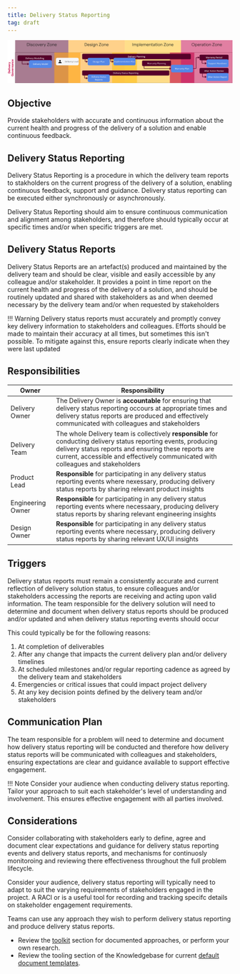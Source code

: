 ```yaml
---
title: Delivery Status Reporting
tag: draft
---
```


![Delivery Status Reporting](../delivery-governance.png)

## Objective

Provide stakeholders with accurate and continuous information about the current health and progress of the delivery of a solution and enable continuous feedback.

## Delivery Status Reporting 

Delivery Status Reporting is a procedure in which the delivery team reports to stakholders on the current progress of the delivery of a solution, enabling continuous feedback, support and guidance. Delivery status reporting can be executed either synchronously or asynchronously. 

Delivery Status Reporting should aim to ensure continuous communication and alignment among stakeholders, and therefore should typically occur at specific times and/or when specific triggers are met.


## Delivery Status Reports 

Delivery Status Reports are an artefact(s) produced and maintained by the delivery team and should be clear, visible and easily accessible by any colleague and/or stakeholder. It provides a point in time report on the current health and progress of the delivery of a solution, and should be routinely updated and shared with stakeholders as and when deemed necessary by the delivery team and/or when requested by stakeholders

!!! Warning
    Delivery status reports must accurately and promptly convey key delivery information to stakeholders and colleagues. Efforts should be made to maintain their accuracy at all times, but sometimes this isn't possible. To mitigate against this, ensure reports clearly indicate when they were last updated


## Responsibilities

| Owner                 | Responsibility |
|---|---|
| Delivery Owner        | The Delivery Owner is **accountable** for ensuring that delivery status reporting occours at appropriate times and delivery status reports are produced and effectively communicated with colleagues and stakeholders |
| Delivery Team         | The whole Delivery team is collectively **responsible** for conducting delivery status reporting events, producing delivery status reports and ensuring these reports are current, accessible and effectively communicated with colleagues and stakeholders |
| Product Lead          | **Responsible** for participating in any delivery status reporting events where nexessary, producing delivery status reports by sharing relevant product insights |
| Engineering Owner     | **Responsible** for participating in any delivery status reporting events where necessaary, producing delivery status reports by sharing relevant engineering insights |
| Design Owner          | **Responsible** for participating in any delivery status reporting events where necessary, producing delivery status reports by sharing relevant UX/UI insights |


## Triggers

Delivery status reports must remain a consistently accurate and current reflection of delivery solution status, to ensure colleagues and/or stakeholders accessing the reports are receiving and acting upon valid information. The team responsible for the delivery solution will need to determine and document when delivery status reports should be produced and/or updated and when delivery status reporting events should occur

This could typically be for the following reasons:

1. At completion of deliverables 
2. After any change that impacts the current delivery plan and/or delivery timelines
3. At scheduled milestones and/or regular reporting cadence as agreed by the delivery team and stakeholders
4. Emergencies or critical issues that could impact project delivery 
5. At any key decision points defined by the delivery team and/or stakeholders


## Communication Plan

The team responsible for a problem will need to determine and document how delivery status reporting will be conducted and therefore how delivery status reports will be communicated with colleagues and stakeholders, ensuring expectations are clear and guidance available to support effective engagement.

!!! Note
    Consider your audience when conducting delivery status reporting. Tailor your approach to suit each stakeholder's level of understanding and involvement. This ensures effective engagement with all parties involved.


## Considerations

Consider collaborating with stakeholders early to define, agree and document clear expectations and guidance for delivery status reporting events and delivery status reports, and mechanisms for continuosly monitoroing and reviewing there effectiveness throughout the full problem lifecycle.

Consider your audience, delivery status reporting will typically need to adapt to suit the varying requirements of stakeholders engaged in the project. A RACI or is a useful tool for recording and tracking specifc details on stakeholder engagement requirements.

Teams can use any approach they wish to perform delivery status reporting and produce delivery status reports.

- Review the [toolkit](/Ways-of-Working/Toolkit) section for documented approaches, or perform your own research.
- Review the tooling section of the Knowledgebase for current [default document templates](https://knowledgebase.platformdev.amdigital.co.uk/Tools-and-Providers/AMPFlow-Governance/).
